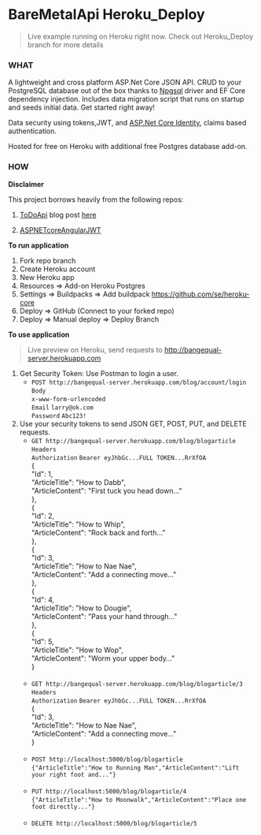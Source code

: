 # BareMetalApi Heroku_Deploy

> Live example running on Heroku right now. Check out Heroku_Deploy branch for more details

### WHAT

A lightweight and cross platform ASP.Net Core JSON API. CRUD to your PostgreSQL database out of the box thanks to [Npgsql](http://www.npgsql.org/) driver and EF Core dependency injection.  Includes data migration script that runs on startup and seeds initial data. Get started right away!

Data security using tokens,JWT, and [ASP.Net Core Identity](https://docs.microsoft.com/en-us/aspnet/core/security/authentication/identity), claims based authentication.

Hosted for free on Heroku with additional free Postgres database add-on.


### HOW

**Disclaimer**

This project borrows heavily from the following repos:
   
1. [ToDoApi](https://github.com/aspnet/Docs/tree/master/aspnetcore/mobile/native-mobile-backend/sample/ToDoApi)  blog post [here](https://docs.microsoft.com/en-us/aspnet/core/mobile/native-mobile-backend)
   
2. [ASPNETcoreAngularJWT](https://github.com/Longfld/ASPNETcoreAngularJWT)  

**To run application**

1. Fork repo branch
1. Create Heroku account
2. New Heroku app
3. Resources => Add-on Heroku Postgres
4. Settings => Buildpacks => Add buildpack https://github.com/se/heroku-core
5. Deploy => GitHub (Connect to your forked repo)
6. Deploy => Manual deploy => Deploy Branch

**To use application**

>Live preview on Heroku, send requests to http://bangequal-server.herokuapp.com

1. Get Security Token: Use Postman to login a user.
   * `POST http://bangequal-server.herokuapp.com/blog/account/login`<br/>
      `Body`<br/>
      `x-www-form-urlencoded`<br/>
      `Email`  `larry@ok.com`<br/>
      `Password`  `Abc123!`<br/>
2. Use your security tokens to send JSON GET, POST, PUT, and DELETE requests.<br/>
   * `GET http://bangequal-server.herokuapp.com/blog/blogarticle`<br/>
      `Headers`<br/>
      `Authorization`   `Bearer eyJhbGc...FULL TOKEN...RrXfOA`<br/>
      {<br/>
       "Id": 1, <br/>
       "ArticleTitle": "How to Dabb", <br/>
       "ArticleContent": "First tuck you head down..." <br/>
      }, <br/>
      { <br/>
      "Id": 2, <br/>
      "ArticleTitle": "How to Whip", <br/>
      "ArticleContent": "Rock back and forth..." <br/>
      }, <br/>
      { <br/>
      "Id": 3, <br/>
      "ArticleTitle": "How to Nae Nae", <br/>
      "ArticleContent": "Add a connecting move..." <br/>
      }, <br/>
      { <br/>
      "Id": 4, <br/>
      "ArticleTitle": "How to Dougie", <br/>
      "ArticleContent": "Pass your hand through..." <br/>
      }, <br/>
      { <br/>
      "Id": 5, <br/>
      "ArticleTitle": "How to Wop", <br/>
      "ArticleContent": "Worm your upper body..." <br/>
      } <br/>
      <br/>
    * `GET http://bangequal-server.herokuapp.com/blog/blogarticle/3` <br/>
      `Headers`<br/>
      `Authorization`   `Bearer eyJhbGc...FULL TOKEN...RrXfOA`<br/>
      { <br/>
      "Id": 3, <br/>
      "ArticleTitle": "How to Nae Nae", <br/>
      "ArticleContent": "Add a connecting move..." <br/>
      } <br/>
      <br/>
    * `POST http://localhost:5000/blog/blogarticle` <br/>
      `{"ArticleTitle":"How to Running Man","ArticleContent":"Lift your right foot and..."}` <br/>
      <br/>
    * `PUT http://localhost:5000/blog/blogarticle/4` <br/>
       `{"ArticleTitle":"How to Moonwalk","ArticleContent":"Place one foot directly..."}` <br/>
       <br/>
    * `DELETE http://localhost:5000/blog/blogarticle/5`

